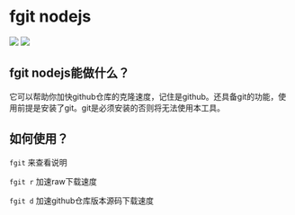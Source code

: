 # fgit nodejs

<img src="https://avatars2.githubusercontent.com/u/62810231?s=200&v=4">
<img src="https://badgen.net/badge/fgit-nodejs/1.0/blue">

## fgit nodejs能做什么？

它可以帮助你加快github仓库的克隆速度，记住是github。还具备git的功能，使用前提是安装了git。git是必须安装的否则将无法使用本工具。

## 如何使用？

`fgit` 来查看说明

`fgit r` 加速raw下载速度

`fgit d` 加速github仓库版本源码下载速度
